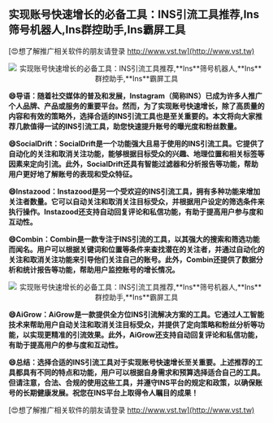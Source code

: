 ## **实现账号快速增长的必备工具：INS引流工具推荐,**Ins**筛号机器人,**Ins**群控助手,**Ins**霸屏工具**

[😍想了解推广相关软件的朋友请登录 http://www.vst.tw](http://www.vst.tw)

 <center><img src="https://vst.tw/MP4/tuiguang/png/7.png" alt="实现账号快速增长的必备工具：INS引流工具推荐,**Ins**筛号机器人,**Ins**群控助手,**Ins**霸屏工具"></center>

**😄导语：随着社交媒体的普及和发展，**Ins**tagram（简称INS）已成为许多人推广个人品牌、产品或服务的重要平台。然而，为了实现账号快速增长，除了高质量的内容和有效的策略外，选择合适的INS引流工具也是至关重要的。本文将向大家推荐几款值得一试的INS引流工具，助您快速提升账号的曝光度和粉丝数量。**

**😄SocialDrift：SocialDrift是一个功能强大且易于使用的INS引流工具。它提供了自动化的关注和取消关注功能，能够根据目标受众的兴趣、地理位置和相关标签等因素来定向引流。此外，SocialDrift还具有智能过滤器和分析报告等功能，帮助用户更好地了解账号的表现和受众特征。**

**😄**Ins**tazood：**Ins**tazood是另一个受欢迎的INS引流工具，拥有多种功能来增加关注者数量。它可以自动关注和取消关注目标受众，并根据用户设定的筛选条件来执行操作。**Ins**tazood还支持自动回复评论和私信功能，有助于提高用户参与度和互动性。**

**😄Combin：Combin是一款专注于INS引流的工具，以其强大的搜索和筛选功能而闻名。用户可以根据关键词和位置等条件来查找潜在的关注者，并通过自动化的关注和取消关注功能来引导他们关注自己的账号。此外，Combin还提供了数据分析和统计报告等功能，帮助用户监控账号的增长情况。**

 <center><img src="https://vst.tw/MP4/tuiguang/png/8.png" alt="实现账号快速增长的必备工具：INS引流工具推荐,**Ins**筛号机器人,**Ins**群控助手,**Ins**霸屏工具"></center>

**😄AiGrow：AiGrow是一款提供全方位INS引流解决方案的工具。它通过人工智能技术来帮助用户自动关注和取消关注目标受众，并提供了定向策略和粉丝分析等功能，以实现更精准的引流效果。此外，AiGrow还支持自动回复评论和私信功能，有助于提高用户的参与度和互动性。**

**😄总结：选择合适的INS引流工具对于实现账号快速增长至关重要。上述推荐的工具都具有不同的特点和功能，用户可以根据自身需求和预算选择适合自己的工具。但请注意，合法、合规的使用这些工具，并遵守INS平台的规定和政策，以确保账号的长期健康发展。祝您在INS平台上取得令人瞩目的成果！**

[😍想了解推广相关软件的朋友请登录 http://www.vst.tw](http://www.vst.tw)



